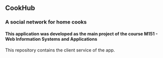 ## CookHub

### A social network for home cooks

#### This application was developed as the main project of the course M151 - Web Information Systems and Applications

This repository contains the client service of the app.

